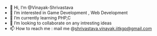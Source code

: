 - 👋 Hi, I’m @Vinayak-Shrivastava
- 👀 I’m interested in Game Development , Web Development
- 🌱 I’m currently learning PHP,C
- 💞️ I’m looking to collaborate on any intresting ideas
- 📫 How to reach me : mail me @shrivastava.vinayak.iitkgp@gmail.com

<!---
Vinayak-Shrivastava/Vinayak-Shrivastava is a ✨ special ✨ repository because its `README.md` (this file) appears on your GitHub profile.
You can click the Preview link to take a look at your changes.
--->
